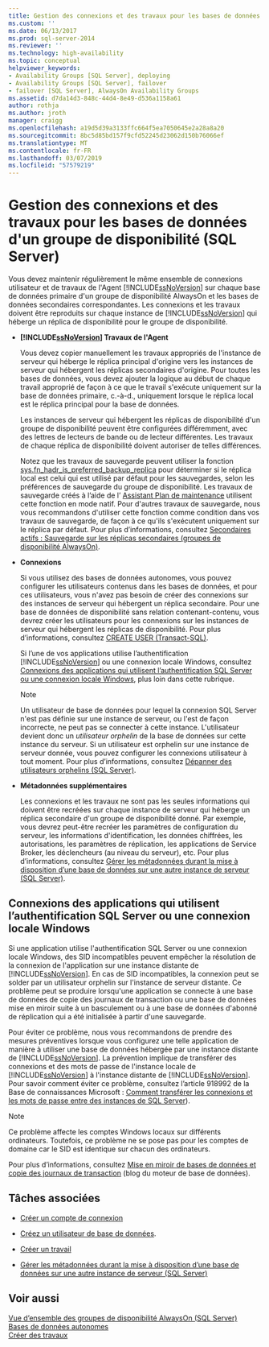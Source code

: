 ```yaml
---
title: Gestion des connexions et des travaux pour les bases de données d’un groupe de disponibilité (SQL Server) | Microsoft Docs
ms.custom: ''
ms.date: 06/13/2017
ms.prod: sql-server-2014
ms.reviewer: ''
ms.technology: high-availability
ms.topic: conceptual
helpviewer_keywords:
- Availability Groups [SQL Server], deploying
- Availability Groups [SQL Server], failover
- failover [SQL Server], AlwaysOn Availability Groups
ms.assetid: d7da14d3-848c-44d4-8e49-d536a1158a61
author: rothja
ms.author: jroth
manager: craigg
ms.openlocfilehash: a19d5d39a3133ffc664f5ea7050645e2a28a8a20
ms.sourcegitcommit: 8bc5d85bd157f9cfd52245d23062d150b76066ef
ms.translationtype: MT
ms.contentlocale: fr-FR
ms.lasthandoff: 03/07/2019
ms.locfileid: "57579219"
---
```

# <a name="management-of-logins-and-jobs-for-the-databases-of-an-availability-group-sql-server"></a>Gestion des connexions et des travaux pour les bases de données d'un groupe de disponibilité (SQL Server)
  Vous devez maintenir régulièrement le même ensemble de connexions utilisateur et de travaux de l'Agent [!INCLUDE[ssNoVersion](../includes/ssnoversion-md.md)] sur chaque base de données primaire d'un groupe de disponibilité AlwaysOn et les bases de données secondaires correspondantes. Les connexions et les travaux doivent être reproduits sur chaque instance de [!INCLUDE[ssNoVersion](../includes/ssnoversion-md.md)] qui héberge un réplica de disponibilité pour le groupe de disponibilité.  
  
-   **[!INCLUDE[ssNoVersion](../includes/ssnoversion-md.md)] Travaux de l'Agent**  
  
     Vous devez copier manuellement les travaux appropriés de l'instance de serveur qui héberge le réplica principal d'origine vers les instances de serveur qui hébergent les réplicas secondaires d'origine. Pour toutes les bases de données, vous devez ajouter la logique au début de chaque travail approprié de façon à ce que le travail s'exécute uniquement sur la base de données primaire, c.-à-d., uniquement lorsque le réplica local est le réplica principal pour la base de données.  
  
     Les instances de serveur qui hébergent les réplicas de disponibilité d'un groupe de disponibilité peuvent être configurées différemment, avec des lettres de lecteurs de bande ou de lecteur différentes. Les travaux de chaque réplica de disponibilité doivent autoriser de telles différences.  
  
     Notez que les travaux de sauvegarde peuvent utiliser la fonction [sys.fn_hadr_is_preferred_backup_replica](/sql/relational-databases/system-functions/sys-fn-hadr-backup-is-preferred-replica-transact-sql) pour déterminer si le réplica local est celui qui est utilisé par défaut pour les sauvegardes, selon les préférences de sauvegarde du groupe de disponibilité. Les travaux de sauvegarde créés à l’aide de l’ [Assistant Plan de maintenance](../relational-databases/maintenance-plans/use-the-maintenance-plan-wizard.md) utilisent cette fonction en mode natif. Pour d'autres travaux de sauvegarde, nous vous recommandons d'utiliser cette fonction comme condition dans vos travaux de sauvegarde, de façon à ce qu'ils s'exécutent uniquement sur le réplica par défaut. Pour plus d’informations, consultez [Secondaires actifs : Sauvegarde sur les réplicas secondaires (groupes de disponibilité AlwaysOn)](availability-groups/windows/active-secondaries-backup-on-secondary-replicas-always-on-availability-groups.md).  
  
-   **Connexions**  
  
     Si vous utilisez des bases de données autonomes, vous pouvez configurer les utilisateurs contenus dans les bases de données, et pour ces utilisateurs, vous n'avez pas besoin de créer des connexions sur des instances de serveur qui hébergent un réplica secondaire. Pour une base de données de disponibilité sans relation contenant-contenu, vous devrez créer les utilisateurs pour les connexions sur les instances de serveur qui hébergent les réplicas de disponibilité. Pour plus d’informations, consultez [CREATE USER &#40;Transact-SQL&#41;](/sql/t-sql/statements/create-user-transact-sql).  
  
     Si l’une de vos applications utilise l’authentification [!INCLUDE[ssNoVersion](../includes/ssnoversion-md.md)] ou une connexion locale Windows, consultez [Connexions des applications qui utilisent l’authentification SQL Server ou une connexion locale Windows](../../2014/database-engine/logins-and-jobs-for-availability-group-databases.md#SSauthentication), plus loin dans cette rubrique.  
  
    > [!NOTE]  
    >  Un utilisateur de base de données pour lequel la connexion SQL Server n'est pas définie sur une instance de serveur, ou l'est de façon incorrecte, ne peut pas se connecter à cette instance. L'utilisateur devient donc un *utilisateur orphelin* de la base de données sur cette instance du serveur. Si un utilisateur est orphelin sur une instance de serveur donnée, vous pouvez configurer les connexions utilisateur à tout moment. Pour plus d’informations, consultez [Dépanner des utilisateurs orphelins &#40;SQL Server&#41;](../sql-server/failover-clusters/troubleshoot-orphaned-users-sql-server.md).  
  
-   **Métadonnées supplémentaires**  
  
     Les connexions et les travaux ne sont pas les seules informations qui doivent être recréées sur chaque instance de serveur qui héberge un réplica secondaire d'un groupe de disponibilité donné. Par exemple, vous devrez peut-être recréer les paramètres de configuration du serveur, les informations d'identification, les données chiffrées, les autorisations, les paramètres de réplication, les applications de Service Broker, les déclencheurs (au niveau du serveur), etc. Pour plus d’informations, consultez [Gérer les métadonnées durant la mise à disposition d’une base de données sur une autre instance de serveur &#40;SQL Server&#41;](../relational-databases/databases/manage-metadata-when-making-a-database-available-on-another-server.md).  
  
##  <a name="SSauthentication"></a> Connexions des applications qui utilisent l’authentification SQL Server ou une connexion locale Windows  
 Si une application utilise l'authentification SQL Server ou une connexion locale Windows, des SID incompatibles peuvent empêcher la résolution de la connexion de l'application sur une instance distante de [!INCLUDE[ssNoVersion](../includes/ssnoversion-md.md)]. En cas de SID incompatibles, la connexion peut se solder par un utilisateur orphelin sur l'instance de serveur distante. Ce problème peut se produire lorsqu'une application se connecte à une base de données de copie des journaux de transaction ou une base de données mise en miroir suite à un basculement ou à une base de données d'abonné de réplication qui a été initialisée à partir d'une sauvegarde.  
  
 Pour éviter ce problème, nous vous recommandons de prendre des mesures préventives lorsque vous configurez une telle application de manière à utiliser une base de données hébergée par une instance distante de [!INCLUDE[ssNoVersion](../includes/ssnoversion-md.md)]. La prévention implique de transférer des connexions et des mots de passe de l'instance locale de [!INCLUDE[ssNoVersion](../includes/ssnoversion-md.md)] à l'instance distante de [!INCLUDE[ssNoVersion](../includes/ssnoversion-md.md)]. Pour savoir comment éviter ce problème, consultez l’article 918992 de la Base de connaissances Microsoft : [Comment transférer les connexions et les mots de passe entre des instances de SQL Server](https://support.microsoft.com/kb/918992/)).  
  
> [!NOTE]  
>  Ce problème affecte les comptes Windows locaux sur différents ordinateurs. Toutefois, ce problème ne se pose pas pour les comptes de domaine car le SID est identique sur chacun des ordinateurs.  
  
 Pour plus d’informations, consultez [Mise en miroir de bases de données et copie des journaux de transaction](https://blogs.msdn.com/b/sqlserverfaq/archive/2009/04/13/orphaned-users-with-database-mirroring-and-log-shipping.aspx) (blog du moteur de base de données).  
  
##  <a name="RelatedTasks"></a> Tâches associées  
  
-   [Créer un compte de connexion](../relational-databases/security/authentication-access/create-a-login.md)  
  
-   [Créez un utilisateur de base de données](../relational-databases/security/authentication-access/create-a-database-user.md).  
  
-   [Créer un travail](../ssms/agent/create-a-job.md)  
  
-   [Gérer les métadonnées durant la mise à disposition d’une base de données sur une autre instance de serveur &#40;SQL Server&#41;](../relational-databases/databases/manage-metadata-when-making-a-database-available-on-another-server.md)  
  
## <a name="see-also"></a>Voir aussi  
 [Vue d’ensemble des groupes de disponibilité AlwaysOn &#40;SQL Server&#41;](availability-groups/windows/overview-of-always-on-availability-groups-sql-server.md)   
 [Bases de données autonomes](../relational-databases/databases/contained-databases.md)   
 [Créer des travaux](../ssms/agent/create-jobs.md)  
  
  

